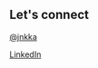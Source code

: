 ## Let's connect

[@jnkka](http://twitter.com/jnkka)

[LinkedIn](https://www.linkedin.com/in/jukkahuhtamaki/)
